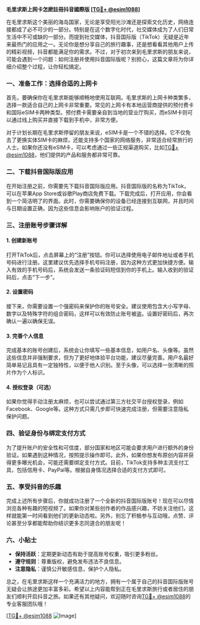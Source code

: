 **毛里求斯上网卡怎麽註冊抖音國際版 [[TG💪+ @esim1088](https://t.me/s/esim1088)]**

在毛里求斯这个美丽的海岛国家，无论是享受阳光沙滩还是探索文化历史，网络连接都成了必不可少的一部分。特别是在这个数字化时代，社交媒体成为了人们日常生活中不可或缺的一部分。而提到社交媒体，抖音国际版（TikTok）无疑是近年来最热门的应用之一。无论你是想分享自己的旅行趣事，还是想看看其他用户上传的精彩视频，抖音都能满足你的需求。不过，对于初次来到毛里求斯的朋友来说，可能会遇到一个问题：如何注册并使用抖音国际版呢？别担心，这篇文章将为你详细介绍整个过程，让你轻松搞定。

### 一、准备工作：选择合适的上网卡

首先，要确保你在毛里求斯能够顺畅地使用互联网。毛里求斯的上网卡种类繁多，选择一款适合自己的上网卡非常重要。常见的上网卡有本地运营商提供的预付费卡和国际eSIM卡两种类型。预付费卡需要亲自到当地的营业厅购买，而eSIM卡则可以通过线上购买并直接下载到手机中，非常方便。

对于计划长期在毛里求斯停留的朋友来说，eSIM卡是一个不错的选择。它不仅免去了更换实体SIM卡的麻烦，还能支持多个国家的网络服务，非常适合经常旅行的人士。如果你还没有eSIM卡，可以考虑通过一些正规渠道购买，比如[TG💪+ @esim1088](https://t.me/s/esim1088)，他们提供的产品和服务都非常可靠。

### 二、下载抖音国际版应用

在开始注册之前，你需要先下载抖音国际版应用。抖音国际版的名称为TikTok，可以在苹果App Store或谷歌Play商店免费下载。下载完成后，打开应用，你会看到一个简洁明了的界面。此时，你需要确保你的设备已经连接到互联网，并且时间与日期设置正确，因为这些信息会影响账户的验证过程。

### 三、注册账号步骤详解

#### 1. 创建新账号
打开TikTok后，点击屏幕上的“注册”按钮。你可以选择使用电子邮件地址或者手机号码进行注册。这里建议优先选择手机号码注册，因为这种方式更加快捷方便。输入有效的手机号码后，系统会发送一条验证码短信到你的手机上。输入收到的验证码后，点击“下一步”。

#### 2. 设置密码
接下来，你需要设置一个强密码来保护你的账号安全。建议使用包含大小写字母、数字以及特殊字符的组合密码，这样可以有效防止账号被盗。设置好密码后，再次确认一遍以确保无误。

#### 3. 完善个人信息
完成基本的账号创建后，系统会让你填写一些基本信息，如用户名、头像等。虽然这些信息并非强制要求，但为了更好地体验平台功能，建议尽量完善。用户名最好简单易记且具有一定独特性，以便于他人识别。至于头像，可以选择一张清晰的照片作为个人标识。

#### 4. 授权登录（可选）
如果你觉得手动注册太麻烦，也可以尝试通过第三方社交平台授权登录，例如Facebook、Google等。这种方式只需几步即可快速完成注册，但需要注意隐私保护问题。

### 四、验证身份与绑定支付方式

为了提升账户的安全性和可信度，部分国家和地区可能会要求用户进行额外的身份验证。如果遇到这种情况，按照提示操作即可。此外，如果你想发布原创内容并获得更多曝光机会，可能还需要绑定支付方式。目前，TikTok支持多种主流支付工具，包括信用卡、PayPal等。根据自身情况选择合适的支付方式即可。

### 五、享受抖音的乐趣

完成上述所有步骤后，你就成功注册了一个全新的抖音国际版账号！现在可以尽情浏览各种有趣的短视频了。如果你对某些创作者的作品感兴趣，不妨关注他们，这样就能第一时间看到他们的更新动态啦。另外，别忘了积极参与互动哦，点赞、评论甚至分享都能帮助你结识更多志同道合的朋友呢！

### 六、小贴士

- **保持活跃**：定期更新动态有助于提高账号权重，吸引更多粉丝。
- **遵守规则**：尊重版权，避免发布违法不良信息。
- **注意隐私**：谨慎公开敏感信息，保护个人隐私。

总之，在毛里求斯这样一个充满活力的地方，拥有一个属于自己的抖音国际版账号无疑会让旅途更加丰富多彩。希望以上内容能帮到正在毛里求斯旅行或者居住的朋友们顺利开启抖音之旅。如果还有其他疑问，欢迎随时咨询[TG💪+ @esim1088](https://t.me/s/esim1088)的专业客服团队哦！

[[TG💪+ @esim1088](https://t.me/s/esim1088) ![Image](https://i.postimg.cc/4NQfJmqS/Snipaste-2025-05-13-00-14-12.png)]